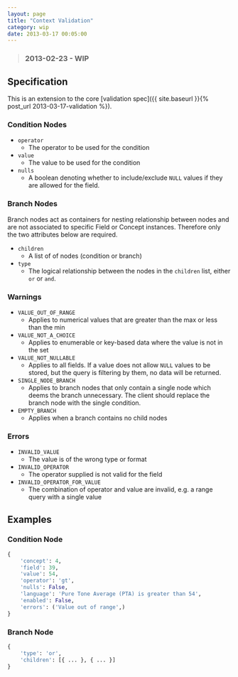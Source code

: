 ```yaml
---
layout: page
title: "Context Validation"
category: wip
date: 2013-03-17 00:05:00
---
```


> ### 2013-02-23 - WIP

## Specification

This is an extension to the core [validation spec]({{ site.baseurl }}{% post_url 2013-03-17-validation %}).

### Condition Nodes

- `operator`
    - The operator to be used for the condition
- `value`
    - The value to be used for the condition
- `nulls`
    - A boolean denoting whether to include/exclude `NULL` values if they are allowed for the field.

### Branch Nodes

Branch nodes act as containers for nesting relationship between nodes and are not associated to specific Field or Concept instances. Therefore only the two attributes below are required.

- `children`
    - A list of of nodes (condition or branch)
- `type`
    - The logical relationship between the nodes in the `children` list, either `or` or `and`.

### Warnings

- `VALUE_OUT_OF_RANGE`
    - Applies to numerical values that are greater than the max or less than the min
- `VALUE_NOT_A_CHOICE`
    - Applies to enumerable or key-based data where the value is not in the set
- `VALUE_NOT_NULLABLE`
    - Applies to all fields. If a value does not allow `NULL` values to be stored, but the query is filtering by them, no data will be returned.
- `SINGLE_NODE_BRANCH`
    - Applies to branch nodes that only contain a single node which deems the branch unnecessary. The client should replace the branch node with the single condition.
- `EMPTY_BRANCH`
    - Applies when a branch contains no child nodes

### Errors

- `INVALID_VALUE`
    - The value is of the wrong type or format
- `INVALID_OPERATOR`
    - The operator supplied is not valid for the field
- `INVALID_OPERATOR_FOR_VALUE`
    - The combination of operator and value are invalid, e.g. a range query with a single value

## Examples

### Condition Node

```python
{
    'concept': 4,
    'field': 39,
    'value': 54,
    'operator': 'gt',
    'nulls': False,
    'language': 'Pure Tone Average (PTA) is greater than 54',
    'enabled': False,
    'errors': ('Value out of range',)
}
```

### Branch Node

```python
{
    'type': 'or',
    'children': [{ ... }, { ... }]
}
```

